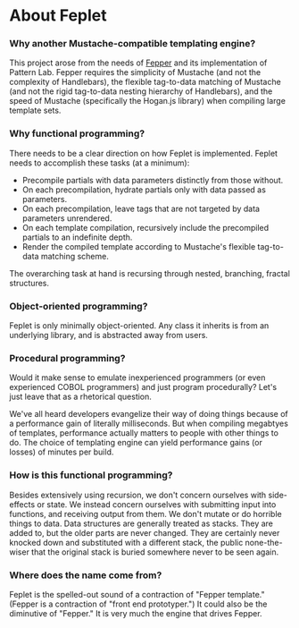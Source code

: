 # About Feplet

### Why another Mustache-compatible templating engine?

This project arose from the needs of 
<a href="http://fepper.io" target="blank">Fepper</a> and its implementation of 
Pattern Lab. Fepper requires the simplicity of Mustache (and not the complexity 
of Handlebars), the flexible tag-to-data matching of Mustache (and not the rigid 
tag-to-data nesting hierarchy of Handlebars), and the speed of Mustache 
(specifically the Hogan.js library) when compiling large template sets.

### Why functional programming?

There needs to be a clear direction on how Feplet is implemented. Feplet needs 
to accomplish these tasks (at a minimum):

* Precompile partials with data parameters distinctly from those without.
* On each precompilation, hydrate partials only with data passed as parameters.
* On each precompilation, leave tags that are not targeted by data parameters 
  unrendered.
* On each template compilation, recursively include the precompiled partials to 
  an indefinite depth.
* Render the compiled template according to Mustache's flexible tag-to-data 
  matching scheme.

The overarching task at hand is recursing through nested, branching, fractal 
structures.

### Object-oriented programming?

Feplet is only minimally object-oriented. Any class it inherits is from an 
underlying library, and is abstracted away from users.

### Procedural programming?

Would it make sense to emulate inexperienced programmers (or even experienced 
COBOL programmers) and just program procedurally? Let's just leave that as a 
rhetorical question.

We've all heard developers evangelize their way of doing things because of a 
performance gain of literally milliseconds. But when compiling megabtyes of 
templates, performance actually matters to people with other things to do. The 
choice of templating engine can yield performance gains (or losses) of minutes 
per build.

### How is this functional programming?

Besides extensively using recursion, we don't concern ourselves with 
side-effects or state. We instead concern ourselves with submitting input into 
functions, and receiving output from them. We don't mutate or do horrible things 
to data. Data structures are generally treated as stacks. They are added to, but 
the older parts are never changed. They are certainly never knocked down and 
substituted with a different stack, the public none-the-wiser that the original 
stack is buried somewhere never to be seen again.

### Where does the name come from?

Feplet is the spelled-out sound of a contraction of "Fepper template." (Fepper 
is a contraction of "front end prototyper.") It could also be the diminutive of 
"Fepper." It is very much the engine that drives Fepper.

